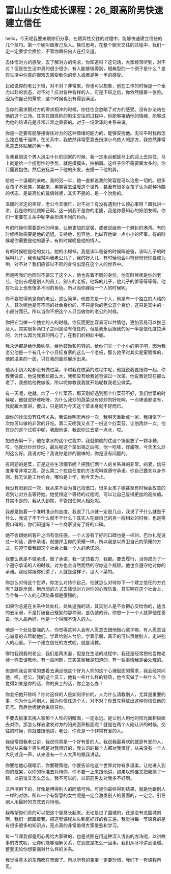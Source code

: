 # 富山山女性成长课程：26_跟高阶男快速建立信任

hello，今天呢我要来跟你们分享，在跟异性交往的过程中，能够快速建立信任的几个技巧。第一个呢叫做推己及人。换位思考，在整个聊天交往的过程中，我们一定一定要学会换位，不管你跟任何人在打交道。

去体悟对方的感受，去了解对方的需求，你知道吗？这句话，大家经常听到，对不对？但是在生活中真的很少很少，有人能够做得到，很典型的一个例子是什么？是在生活中你真的很难去感受到你的爱人或者是另一半的感受。

比如说你的老公下班，对不对？非常累。你也可以想象，他在工作的时候是一个全力以赴的状态，对不对？应对各种各样的人，可是下班之后，你依然摆着一张脸。因为你自己的需求，这个时候也没有得到满足。

当你的需求跟对方的需求相冲的时候，你往往会忽略了对方的感受。没有办法站在他的这个立场。其实在跟高阶的男生交往的过程中，你能够接纳他的情绪，能够成为他的结语花是非常非常之重要的。对于一份常泽的关系来说。

你是一定要有能够接得住对方的这种情绪的能力的，能够安抚他。无论平时我再怎么独立能干强悍，在关系中，我依然非常愿意去扮演小鸟依人的那方，我依然非常愿意去体贴我的另一半。

当我看到这个男人风尘仆仆的回家的时候，我一定永远都是马上的迎上去抱住，马上就是给一个抚慰性的手势，就是摸摸头，拍拍肩。这样子你不需要画太多的。你只需要抱住。然后去抚弄一下他的头发，去摸一下他的肩。

给他一个温暖的亲吻。我的另一半，她一直都说我的笑容是可以治愈一切的。很多女孩子不爱笑，笑起来，用笑容去温暖这个世界，甚至有很多女孩子认为那种冷酷的状态，是最高位的最值钱呢，其实不是的，是一个治愈的。

温暖的坚定的笑容，老公今天很忙，对不对？有没有遇到什么烦心事呀？跟我讲一讲，我是你的红颜知己啊。这一刻我不是你的老婆，我是你最知心的好朋友啊。你们一定要在关系中呢学会扮演不同的角色。

有的时候你需要是他的母亲，让他更加的坚强，或者说给他一个避封的港湾。有的时候呢你需要是他的姐姐。支持他，包容他，也纵容他做一点小小的坏事。有的时候呢你需要是他的妻子，有的时候呢是他的情人。

有的时候呢是他的女儿，她的小棉袄，我是该叫爸爸的时候叫爸爸，该叫儿子的时候叫儿子，我也经常叫我老公儿子，我的好大儿，有时候也会叫爸爸爸爸你要成为哟，对不对？我们应该以不同的身份出现在这个人的世界中。

但是呢我们也同时不要忘了这个人，他也有着不同的身份，他有时候呢是你的老公，他出去呢是别人的员工，别人的老板，他妈的儿子，他儿子的爹等等等等。他在社会上也有很多不同的角色。所以当你嫁给一个人的时候呢。

你不要觉得他是你的老公，这么简单，他首先是一个人，他是有一个独立的人格的人，其次呢他是有不同的社会身份的，不只是你的老公这个身份，这只是其中的一小部分而已。所以当你不把这个人只当做你的老公的时候。

你把它当做一个独立的人的时候，你反而更加容易可以共情他，更加容易可以推己及人。其实很多两口子之间是没有信任的，但是我永远跟我的另一半是信任度拉满的，为什么因为我真的用心了，在我们的相处中呢。

我永远都是给他趣味信，给他鼓励和包容的。给你们举一个小小的例子吧，因为我老公他是一个有几十个小目标身家的这么一个老板，那么他平时其实是蛮强悍的，他的温柔的一面，只在我的面前展示出来。

他从小到大呢都没有做过菜，平时我在做菜的过程中呢，他就说我要跟你一起，你教我做菜，他说我我长那么大，我都没有给我爸爸做过一次菜。他说我爸现在那么老了，我想给他做做饭，所以呢你教我我就开始呢教我老公做菜。

有一天呢，他就。炒了一个红菜苔，那天刚好遇到那个红菜苔不好，我们尝菜的时候呢，他就说好难吃呀，为什么我炒的蔬菜没有你炒的好吃啊，一点味道都没有，我就跟大家讲，傻瓜，只是因为今天这个菜本身就不好而已。

跟你的炒法没有任何关系。我说你明天再炒一次，我明天重新点一家，我相信下一次你可以做的非常的好吃。第二天呢我又点了一份这个红菜苔，让他再炒一次，他在炒的这个过程中呢，我跟他讲，我说你过去拿一点水，哎。

加进去焖一下，他在拿水的这个过程中，我就偷偷的往这个锅里放了一颗冰糖，哎，他就炒炒炒炒炒，最后呢这个菜出锅之后呢，他一吃哇，好甜呀，今天怎么炒的这么好。我说对吧？我说你是炒的很棒的，你是没有问题的。

有问题的是菜，正是这些生活细节呢？把我们两个人的关系辣的非常。的紧，信任度非常非常之高。那么第二个拉信任度的方法呢叫做遵守承诺。你自己要先以身作则。我无论是工作约会。哪怕是上学，到今天为止。

我没有迟到过一次，我从来不会为自己找借口。很多女孩子她甚至有时候会故意的迟到让对方去等待她。她觉得这个等待的过程呢，可以让自己显得更加的高价值。其实不是的，我从头到尾，不管跟任何人相处呢。

我都是抱着一个准时准点的态度。我说了几点就一定是几点，我说了干什么就是干什么，我说了不干什么就不干什么？其实人在跟自己的另一般相处的时候，也是需要口碑的，你们知道吗？一个商家没有了好的口碑。

她不会跟她的客户之间有信任感。一个人没有了好的口碑也是一样的。巴尔扎克说过一句话，遵守承诺，就像捍卫你的荣耀一样。所以我是以捍卫自己的荣耀的方式，在遵守着我跟这个社会上每一个人的承诺的。

我要么就是不做承诺，做了承诺，我一定顶着刀，我都。要去履行，当你成为了一个遵守承诺的人的时候，对方也会自然而然的守你这个规矩。他也会遵守他对你的承诺。我经常跟你们讲了，人就是这样子，见人下菜的。

你怎么对待这个世界，你怎么对待你自己，他就怎么对待你下一个建立信任的方式呢？就是示弱，用示弱的方式去降低对方对你的心理防备。其实啊在这个社会上，当今每一个人的心理防备都是很强的。

如果你总是在关系中处处杠，处处逞强的话，其实别人是不会把心交给你的，适当的去示弱，不是打破自己框架的那种弱，是伪装的弱。你想一下一个人就算他在善良，他人品再好，他是一个得理不饶人的人。

他是一个处处要强的人，你觉得这种人会有人愿意去跟他掏心窝子嘛，有人愿意诚心诚意的去帮助他们。学着给别人台阶，学着示弱，真正的可以贡献别人，走进别人的心里。下一个建立信任的方式呢，就是请教。

哪怕我跟我的老公，我们是两夫妻，但是在生活的过程中，我还是经常把他当做老师一样去请教他，有一些问题，其实答案我是知道的，有一些事情我是会处理的。

但是呢我会常常的想着去满足他这个好为人师的这个心理层面的需求，我会经常问他，哎，老公，我的这个员工，他有一些什么样的特质，他今天做了一些什么？你觉得如果是你的话，你的员工的话，你会怎么办？

你会把他开除吗？你对这样的人是如何评价的，人为什么请教别人，尤其是重要的事，你为什么问别人，因为你信任这个人，对不对？你首先释放出这种你信任他的讯号。然后他呢就会来信任你。

不要去挑事去挑人家那个人性的阴暗面，一定永远。是让别人用他的阳光面积极面去对你。那怎么样去激发对方的阳光面积极面呢？就是在两个人刚认识的时候，交往的时候，你就要跟他讲，老公，你真是一个非常有爱的人。

我经常跟我老公讲，我说你真是一个好有爱的人。我说我最喜欢的就是有爱的人，我说从来每个男生都是对我很好的，我认识的每个人都对我很好，从来没有一个人大吼过我一声，从来没有一个人大声的跟我讲话。

你要给他心理暗示，你要鞭策他，你要告诉他这个世界对你有多温柔，让他进入到你的框架，以你的标准去对待你，你不要一上来跟他讲，如果以前谁又把我揍了一顿，以前谁又怎么怎么，我不可以的。以前前男友对我多不好啊。

又声泪俱下的，好像是博得别人的同情可怜。可是你最终得到结果，就是他跟别人一样的对你，所以一个有智慧的女性呢是一定会激发别人的善面的，一定会。引导别人用最好的方式去对待他。

我希望你们真的可以把这个智慧长起来。无论是进了围城的，还是没有进围城的啊，我们一起跟着我，把这套课程从头到尾好好的看三遍。我觉得每一节课真的是有很多很多的知识点，亮点真的非常值得大家借鉴和学习。

每一节课我都是用心再给大家做的，也是试图在用这种深入浅出的方法呢，以讲故事的方式呢，让你们能够理解关系，它到底是怎么一回事。我们从冰冷讲到温暖。整套无论你想要面对什么样的关系。

我觉得基本的东西都在里面了。所以所有的宝宝一定要珍惜，我们下一套课程再见。